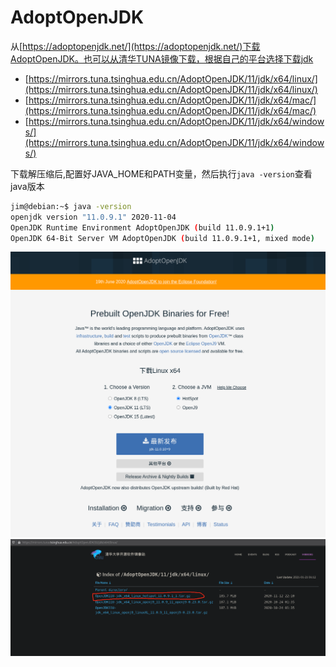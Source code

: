 # AdoptOpenJDK

从[https://adoptopenjdk.net/](https://adoptopenjdk.net/)下载AdoptOpenJDK。也可以从清华TUNA镜像下载，根据自己的平台选择下载jdk

* [https://mirrors.tuna.tsinghua.edu.cn/AdoptOpenJDK/11/jdk/x64/linux/](https://mirrors.tuna.tsinghua.edu.cn/AdoptOpenJDK/11/jdk/x64/linux/)
* [https://mirrors.tuna.tsinghua.edu.cn/AdoptOpenJDK/11/jdk/x64/mac/](https://mirrors.tuna.tsinghua.edu.cn/AdoptOpenJDK/11/jdk/x64/mac/)
* [https://mirrors.tuna.tsinghua.edu.cn/AdoptOpenJDK/11/jdk/x64/windows/](https://mirrors.tuna.tsinghua.edu.cn/AdoptOpenJDK/11/jdk/x64/windows/)

下载解压缩后,配置好JAVA_HOME和PATH变量，然后执行`java -version`查看java版本

```bash
jim@debian:~$ java -version
openjdk version "11.0.9.1" 2020-11-04
OpenJDK Runtime Environment AdoptOpenJDK (build 11.0.9.1+1)
OpenJDK 64-Bit Server VM AdoptOpenJDK (build 11.0.9.1+1, mixed mode)
```

![download-jdk](./img/download-jdk.png)
![download-jdk-tuna-tsinghua](./img/download-jdk-tuna-tsinghua.png)
